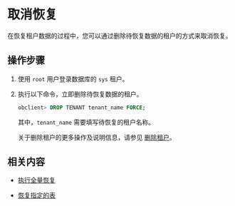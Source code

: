 取消恢复 
=========================

在恢复租户数据的过程中，您可以通过删除待恢复数据的租户的方式来取消恢复。

操作步骤 
-------------------------

1. 使用 `root` 用户登录数据库的 `sys` 租户。

   

2. 执行以下命令，立即删除待恢复数据的租户。

   ```sql
   obclient> DROP TENANT tenant_name FORCE;
   ```

   

   其中，`tenant_name` 需要填写待恢复的租户名称。

   关于删除租户的更多操作及说明信息，请参见 [删除租户](../../../2.basic-database-management/4.manage-tenants-1/4.manage-tenants-2/5.delete-a-tenant.md)。
   




相关内容 
-------------------------

* [执行全量恢复](../5.restore-data-1/2.perform-full-recovery-1.md)

  

* [恢复指定的表](../5.restore-data-1/3.restore-a-specified-table-1.md)

  



